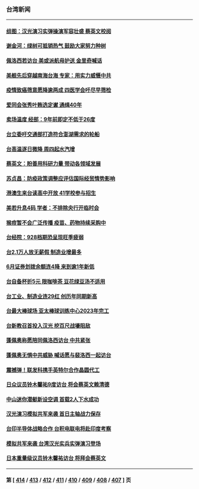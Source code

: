 ### 台湾新闻
---
#### [组图：汉光演习实弹操演军容壮盛 蔡英文校阅](../../pages/ncid1349361/n13789151.md) 
#### [谢金河：绿树可抵销热气 鼓励大家努力种树](../../pages/ncid1349361/n13789080.md) 
#### [佩洛西若访台 美或派航母护送 金里奇喊话](../../pages/ncid1349361/n13788861.md) 
#### [美舰先后穿越南海台海 专家：用实力威慑中共](../../pages/ncid1349361/n13788800.md) 
#### [疫情致癌筛意愿降逾两成 四医学会吁尽早筛检](../../pages/ncid1349361/n13788810.md) 
#### [爱同会张秀叶贿选定谳 通缉40年](../../pages/ncid1349361/n13788814.md) 
#### [卖场温度 经部：9年前即定不低于26度](../../pages/ncid1349361/n13788791.md) 
#### [台立委吁交通部打造符合澎湖需求的轮船](../../pages/ncid1349361/n13788744.md) 
#### [台高温逐日微降 周四起水汽增](../../pages/ncid1349361/n13788796.md) 
#### [蔡英文：盼善用科研力量 带动各领域发展](../../pages/ncid1349361/n13788794.md) 
#### [苏贞昌：防疫政策调整应评估国际经贸情势影响](../../pages/ncid1349361/n13788747.md) 
#### [港澳生来台读高中开放 41学校参与招生](../../pages/ncid1349361/n13788776.md) 
#### [美若升息4码 学者：不排除央行开临时会](../../pages/ncid1349361/n13788738.md) 
#### [猴痘暂不会广泛传播 疫苗、药物持续采购中](../../pages/ncid1349361/n13788742.md) 
#### [台经院：928档期恐呈现旺季疲弱](../../pages/ncid1349361/n13788740.md) 
#### [台2.1万人放无薪假 制造业增最多](../../pages/ncid1349361/n13788749.md) 
#### [6月证券划拨余额连4降 来到逾1年新低](../../pages/ncid1349361/n13788760.md) 
#### [台自备杯折5元 限咖啡茶 豆花绿豆汤不适用](../../pages/ncid1349361/n13788743.md) 
#### [台工业、制造业连29红 创历年同期新高](../../pages/ncid1349361/n13788684.md) 
#### [台最大棒球场 亚太棒球训练中心2023年完工](../../pages/ncid1349361/n13788686.md) 
#### [台新教召首投入汉光 挖百尺战壕阻敌](../../pages/ncid1349361/n13788663.md) 
#### [蓬佩奥称愿陪同佩洛西访台 中共紧张](../../pages/ncid1349361/n13788600.md) 
#### [蓬佩奥无惧中共威胁 喊话愿与裴洛西一起访台](../../pages/ncid1349361/n13788729.md) 
#### [震撼弹！联发科携手英特尔合作晶圆代工](../../pages/ncid1349361/n13788704.md) 
#### [日众议员铃木馨祐9度访台 将会蔡英文赖清德](../../pages/ncid1349361/n13788689.md) 
#### [中山迷你潜艇新设空调 首载2人下水成功](../../pages/ncid1349361/n13788649.md) 
#### [汉光演习模拟共军来袭 首日主轴战力保存](../../pages/ncid1349361/n13788656.md) 
#### [台印半导体战略合作 台积电联电将赴印度考察](../../pages/ncid1349361/n13788573.md) 
#### [模拟共军来袭 台湾汉光实兵实弹演习登场](../../pages/ncid1349361/n13788316.md) 
#### [日本重量级议员铃木馨祐访台 将拜会蔡英文](../../pages/ncid1349361/n13788531.md) 

---
#### 第 [ [414](./414.md) / [413](./413.md) / [412](./412.md) / [411](./411.md) / [410](./410.md) / [409](./409.md) / [408](./408.md) / [407](./407.md) ] 页
